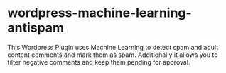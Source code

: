 wordpress-machine-learning-antispam
===================================

This Wordpress Plugin uses Machine Learning to detect spam and adult content comments and mark them as spam. Additionally it allows you to filter negative comments and keep them pending for approval.
